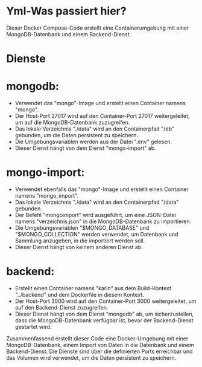# Yml-Was passiert hier?
Dieser Docker Compose-Code erstellt eine Containerumgebung mit einer MongoDB-Datenbank und einem Backend-Dienst.

# Dienste

# mongodb:
- Verwendet das "mongo"-Image und erstellt einen Container namens "mongo".
- Der Host-Port 27017 wird auf den Container-Port 27017 weitergeleitet, um auf die MongoDB-Datenbank zuzugreifen.
- Das lokale Verzeichnis "./data" wird an den Containerpfad "/db" gebunden, um die Daten persistent zu speichern.
- Die Umgebungsvariablen werden aus der Datei ".env" gelesen.
- Dieser Dienst hängt von dem Dienst "mongo-import" ab.

# mongo-import:
- Verwendet ebenfalls das "mongo"-Image und erstellt einen Container namens "mongo_import".
- Das lokale Verzeichnis "./data" wird an den Containerpfad "/data" gebunden.
- Der Befehl "mongoimport" wird ausgeführt, um eine JSON-Datei namens "verzeichnis.json" in die MongoDB-Datenbank zu importieren.
- Die Umgebungsvariablen "$MONGO_DATABASE" und "$MONGO_COLLECTION" werden verwendet, um Datenbank und Sammlung anzugeben, in die importiert werden soll.
- Dieser Dienst hängt von keinem anderen Dienst ab.

# backend:
- Erstellt einen Container namens "karin" aus dem Build-Kontext "../backend" und dem Dockerfile in diesem Kontext.
- Der Host-Port 3000 wird auf den Container-Port 3000 weitergeleitet, um auf den Backend-Dienst zuzugreifen.
- Dieser Dienst hängt von dem Dienst "mongodb" ab, um sicherzustellen, dass die MongoDB-Datenbank verfügbar ist, bevor der Backend-Dienst gestartet wird.

Zusammenfassend erstellt dieser Code eine Docker-Umgebung mit einer MongoDB-Datenbank, einem Import von Daten in die Datenbank und einem Backend-Dienst. Die Dienste sind über die definierten Ports erreichbar und das Volumen wird verwendet, um die Daten persistent zu speichern.